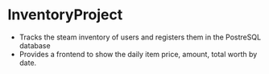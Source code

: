 # InventoryProject
- Tracks the steam inventory of users and registers them in the PostreSQL database
- Provides a frontend to show the daily item price, amount, total worth by date.

  

